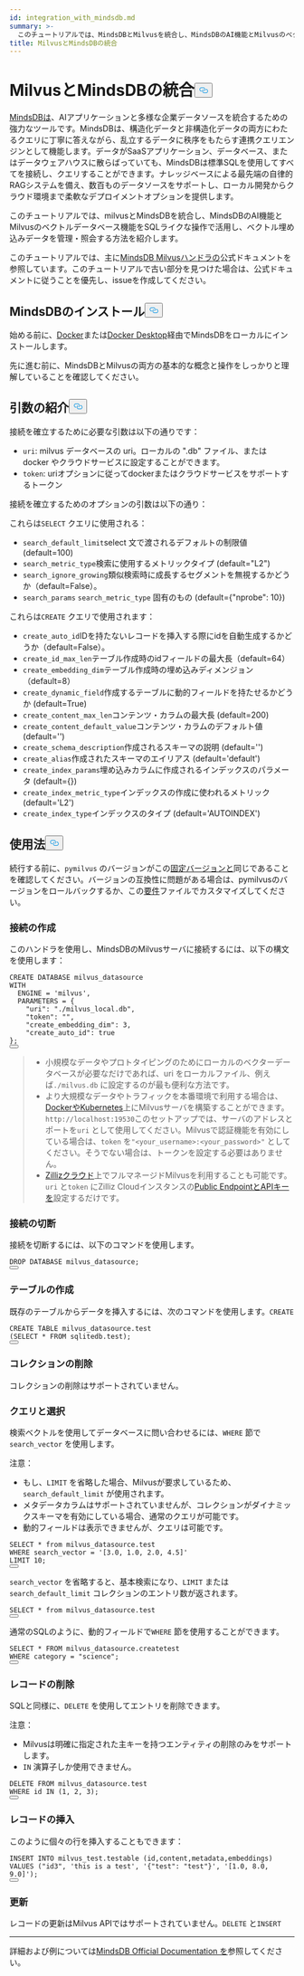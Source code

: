 ```yaml
---
id: integration_with_mindsdb.md
summary: >-
  このチュートリアルでは、MindsDBとMilvusを統合し、MindsDBのAI機能とMilvusのベクトルデータベース機能をSQLライクな操作でベクトル埋め込みを管理、クエリする方法を紹介します。
title: MilvusとMindsDBの統合
---
```

<h1 id="Integrate-Milvus-with-MindsDB" class="common-anchor-header">MilvusとMindsDBの統合<button data-href="#Integrate-Milvus-with-MindsDB" class="anchor-icon" translate="no">
      <svg translate="no"
        aria-hidden="true"
        focusable="false"
        height="20"
        version="1.1"
        viewBox="0 0 16 16"
        width="16"
      >
        <path
          fill="#0092E4"
          fill-rule="evenodd"
          d="M4 9h1v1H4c-1.5 0-3-1.69-3-3.5S2.55 3 4 3h4c1.45 0 3 1.69 3 3.5 0 1.41-.91 2.72-2 3.25V8.59c.58-.45 1-1.27 1-2.09C10 5.22 8.98 4 8 4H4c-.98 0-2 1.22-2 2.5S3 9 4 9zm9-3h-1v1h1c1 0 2 1.22 2 2.5S13.98 12 13 12H9c-.98 0-2-1.22-2-2.5 0-.83.42-1.64 1-2.09V6.25c-1.09.53-2 1.84-2 3.25C6 11.31 7.55 13 9 13h4c1.45 0 3-1.69 3-3.5S14.5 6 13 6z"
        ></path>
      </svg>
    </button></h1><p><a href="https://docs.mindsdb.com/what-is-mindsdb">MindsDBは</a>、AIアプリケーションと多様な企業データソースを統合するための強力なツールです。MindsDBは、構造化データと非構造化データの両方にわたるクエリに丁寧に答えながら、乱立するデータに秩序をもたらす連携クエリエンジンとして機能します。データがSaaSアプリケーション、データベース、またはデータウェアハウスに散らばっていても、MindsDBは標準SQLを使用してすべてを接続し、クエリすることができます。ナレッジベースによる最先端の自律的RAGシステムを備え、数百ものデータソースをサポートし、ローカル開発からクラウド環境まで柔軟なデプロイメントオプションを提供します。</p>
<p>このチュートリアルでは、milvusとMindsDBを統合し、MindsDBのAI機能とMilvusのベクトルデータベース機能をSQLライクな操作で活用し、ベクトル埋め込みデータを管理・照会する方法を紹介します。</p>
<div class="alert note">
<p>このチュートリアルでは、主に<a href="https://github.com/mindsdb/mindsdb/tree/main/mindsdb/integrations/handlers/milvus_handler">MindsDB Milvusハンドラの</a>公式ドキュメントを参照しています。このチュートリアルで古い部分を見つけた場合は、公式ドキュメントに従うことを優先し、issueを作成してください。</p>
</div>
<h2 id="Install-MindsDB" class="common-anchor-header">MindsDBのインストール<button data-href="#Install-MindsDB" class="anchor-icon" translate="no">
      <svg translate="no"
        aria-hidden="true"
        focusable="false"
        height="20"
        version="1.1"
        viewBox="0 0 16 16"
        width="16"
      >
        <path
          fill="#0092E4"
          fill-rule="evenodd"
          d="M4 9h1v1H4c-1.5 0-3-1.69-3-3.5S2.55 3 4 3h4c1.45 0 3 1.69 3 3.5 0 1.41-.91 2.72-2 3.25V8.59c.58-.45 1-1.27 1-2.09C10 5.22 8.98 4 8 4H4c-.98 0-2 1.22-2 2.5S3 9 4 9zm9-3h-1v1h1c1 0 2 1.22 2 2.5S13.98 12 13 12H9c-.98 0-2-1.22-2-2.5 0-.83.42-1.64 1-2.09V6.25c-1.09.53-2 1.84-2 3.25C6 11.31 7.55 13 9 13h4c1.45 0 3-1.69 3-3.5S14.5 6 13 6z"
        ></path>
      </svg>
    </button></h2><p>始める前に、<a href="https://docs.mindsdb.com/setup/self-hosted/docker">Docker</a>または<a href="https://docs.mindsdb.com/setup/self-hosted/docker-desktop">Docker Desktop</a>経由でMindsDBをローカルにインストールします。</p>
<p>先に進む前に、MindsDBとMilvusの両方の基本的な概念と操作をしっかりと理解していることを確認してください。</p>
<h2 id="Arguments-Introduction" class="common-anchor-header">引数の紹介<button data-href="#Arguments-Introduction" class="anchor-icon" translate="no">
      <svg translate="no"
        aria-hidden="true"
        focusable="false"
        height="20"
        version="1.1"
        viewBox="0 0 16 16"
        width="16"
      >
        <path
          fill="#0092E4"
          fill-rule="evenodd"
          d="M4 9h1v1H4c-1.5 0-3-1.69-3-3.5S2.55 3 4 3h4c1.45 0 3 1.69 3 3.5 0 1.41-.91 2.72-2 3.25V8.59c.58-.45 1-1.27 1-2.09C10 5.22 8.98 4 8 4H4c-.98 0-2 1.22-2 2.5S3 9 4 9zm9-3h-1v1h1c1 0 2 1.22 2 2.5S13.98 12 13 12H9c-.98 0-2-1.22-2-2.5 0-.83.42-1.64 1-2.09V6.25c-1.09.53-2 1.84-2 3.25C6 11.31 7.55 13 9 13h4c1.45 0 3-1.69 3-3.5S14.5 6 13 6z"
        ></path>
      </svg>
    </button></h2><p>接続を確立するために必要な引数は以下の通りです：</p>
<ul>
<li><code translate="no">uri</code>: milvus データベースの uri。ローカルの ".db" ファイル、または docker やクラウドサービスに設定することができます。</li>
<li><code translate="no">token</code>: uriオプションに従ってdockerまたはクラウドサービスをサポートするトークン</li>
</ul>
<p>接続を確立するためのオプションの引数は以下の通り：</p>
<p>これらは<code translate="no">SELECT</code> クエリに使用される：</p>
<ul>
<li><code translate="no">search_default_limit</code>select 文で渡されるデフォルトの制限値 (default=100)</li>
<li><code translate="no">search_metric_type</code>検索に使用するメトリックタイプ (default=&quot;L2&quot;)</li>
<li><code translate="no">search_ignore_growing</code>類似検索時に成長するセグメントを無視するかどうか（default=False）。</li>
<li><code translate="no">search_params</code> <code translate="no">search_metric_type</code> 固有のもの (default={&quot;nprobe&quot;: 10})</li>
</ul>
<p>これらは<code translate="no">CREATE</code> クエリで使用されます：</p>
<ul>
<li><code translate="no">create_auto_id</code>IDを持たないレコードを挿入する際にidを自動生成するかどうか（default=False）。</li>
<li><code translate="no">create_id_max_len</code>テーブル作成時のidフィールドの最大長（default=64）</li>
<li><code translate="no">create_embedding_dim</code>テーブル作成時の埋め込みディメンジョン（default=8）</li>
<li><code translate="no">create_dynamic_field</code>作成するテーブルに動的フィールドを持たせるかどうか (default=True)</li>
<li><code translate="no">create_content_max_len</code>コンテンツ・カラムの最大長 (default=200)</li>
<li><code translate="no">create_content_default_value</code>コンテンツ・カラムのデフォルト値 (default='')</li>
<li><code translate="no">create_schema_description</code>作成されるスキーマの説明 (default='')</li>
<li><code translate="no">create_alias</code>作成されたスキーマのエイリアス (default='default')</li>
<li><code translate="no">create_index_params</code>埋め込みカラムに作成されるインデックスのパラメータ (default={})</li>
<li><code translate="no">create_index_metric_type</code>インデックスの作成に使われるメトリック (default='L2')</li>
<li><code translate="no">create_index_type</code>インデックスのタイプ (default='AUTOINDEX')</li>
</ul>
<h2 id="Usage" class="common-anchor-header">使用法<button data-href="#Usage" class="anchor-icon" translate="no">
      <svg translate="no"
        aria-hidden="true"
        focusable="false"
        height="20"
        version="1.1"
        viewBox="0 0 16 16"
        width="16"
      >
        <path
          fill="#0092E4"
          fill-rule="evenodd"
          d="M4 9h1v1H4c-1.5 0-3-1.69-3-3.5S2.55 3 4 3h4c1.45 0 3 1.69 3 3.5 0 1.41-.91 2.72-2 3.25V8.59c.58-.45 1-1.27 1-2.09C10 5.22 8.98 4 8 4H4c-.98 0-2 1.22-2 2.5S3 9 4 9zm9-3h-1v1h1c1 0 2 1.22 2 2.5S13.98 12 13 12H9c-.98 0-2-1.22-2-2.5 0-.83.42-1.64 1-2.09V6.25c-1.09.53-2 1.84-2 3.25C6 11.31 7.55 13 9 13h4c1.45 0 3-1.69 3-3.5S14.5 6 13 6z"
        ></path>
      </svg>
    </button></h2><p>続行する前に、<code translate="no">pymilvus</code> のバージョンがこの<a href="https://github.com/mindsdb/mindsdb/blob/main/mindsdb/integrations/handlers/milvus_handler/requirements.txt">固定バージョンと</a>同じであることを確認してください。バージョンの互換性に問題がある場合は、pymilvusのバージョンをロールバックするか、この<a href="https://github.com/mindsdb/mindsdb/tree/main/mindsdb/integrations/handlers/milvus_handler">要件</a>ファイルでカスタマイズしてください。</p>
<h3 id="Creating-connection" class="common-anchor-header">接続の作成</h3><p>このハンドラを使用し、MindsDBのMilvusサーバに接続するには、以下の構文を使用します：</p>
<pre><code translate="no" class="language-sql">CREATE DATABASE milvus_datasource
<span class="hljs-type">WITH</span>
  <span class="hljs-variable">ENGINE</span> <span class="hljs-operator">=</span> <span class="hljs-string">&#x27;milvus&#x27;</span>,
  PARAMETERS = {
    <span class="hljs-string">&quot;uri&quot;</span>: <span class="hljs-string">&quot;./milvus_local.db&quot;</span>,
    <span class="hljs-string">&quot;token&quot;</span>: <span class="hljs-string">&quot;&quot;</span>,
    <span class="hljs-string">&quot;create_embedding_dim&quot;</span>: <span class="hljs-number">3</span>,
    <span class="hljs-string">&quot;create_auto_id&quot;</span>: <span class="hljs-literal">true</span>
};
<button class="copy-code-btn"></button></code></pre>
<blockquote>
<ul>
<li>小規模なデータやプロトタイピングのためにローカルのベクターデータベースが必要なだけであれば、uri をローカルファイル、例えば<code translate="no">./milvus.db</code> に設定するのが最も便利な方法です。</li>
<li>より大規模なデータやトラフィックを本番環境で利用する場合は、<a href="https://milvus.io/docs/install-overview.md">DockerやKubernetes</a>上にMilvusサーバを構築することができます。<code translate="no">http://localhost:19530</code>このセットアップでは、サーバのアドレスとポートを<code translate="no">uri</code> として使用してください。Milvusで認証機能を有効にしている場合は、<code translate="no">token</code> を<code translate="no">&quot;&lt;your_username&gt;:&lt;your_password&gt;&quot;</code> としてください。そうでない場合は、トークンを設定する必要はありません。</li>
<li><a href="https://zilliz.com/cloud">Zillizクラウド</a>上でフルマネージドMilvusを利用することも可能です。<code translate="no">uri</code> と<code translate="no">token</code> にZilliz Cloudインスタンスの<a href="https://docs.zilliz.com/docs/on-zilliz-cloud-console#cluster-details">Public EndpointとAPIキーを</a>設定するだけです。</li>
</ul>
</blockquote>
<h3 id="Dropping-connection" class="common-anchor-header">接続の切断</h3><p>接続を切断するには、以下のコマンドを使用します。</p>
<pre><code translate="no" class="language-sql">DROP DATABASE milvus_datasource;
<button class="copy-code-btn"></button></code></pre>
<h3 id="Creating-tables" class="common-anchor-header">テーブルの作成</h3><p>既存のテーブルからデータを挿入するには、次のコマンドを使用します。<code translate="no">CREATE</code></p>
<pre><code translate="no" class="language-sql">CREATE TABLE milvus_datasource.test
(SELECT * FROM sqlitedb.test);
<button class="copy-code-btn"></button></code></pre>
<h3 id="Dropping-collections" class="common-anchor-header">コレクションの削除</h3><p>コレクションの削除はサポートされていません。</p>
<h3 id="Querying-and-selecting" class="common-anchor-header">クエリと選択</h3><p>検索ベクトルを使用してデータベースに問い合わせるには、<code translate="no">WHERE</code> 節で<code translate="no">search_vector</code> を使用します。</p>
<p>注意：</p>
<ul>
<li>もし、<code translate="no">LIMIT</code> を省略した場合、Milvusが要求しているため、<code translate="no">search_default_limit</code> が使用されます。</li>
<li>メタデータカラムはサポートされていませんが、コレクションがダイナミックスキーマを有効にしている場合、通常のクエリが可能です。</li>
<li>動的フィールドは表示できませんが、クエリは可能です。</li>
</ul>
<pre><code translate="no" class="language-sql"><span class="hljs-variable constant_">SELECT</span> * <span class="hljs-keyword">from</span> milvus_datasource.<span class="hljs-property">test</span>
<span class="hljs-variable constant_">WHERE</span> search_vector = <span class="hljs-string">&#x27;[3.0, 1.0, 2.0, 4.5]&#x27;</span>
<span class="hljs-variable constant_">LIMIT</span> <span class="hljs-number">10</span>;
<button class="copy-code-btn"></button></code></pre>
<p><code translate="no">search_vector</code> を省略すると、基本検索になり、<code translate="no">LIMIT</code> または<code translate="no">search_default_limit</code> コレクションのエントリ数が返されます。</p>
<pre><code translate="no" class="language-sql"><span class="hljs-variable constant_">SELECT</span> * <span class="hljs-keyword">from</span> milvus_datasource.<span class="hljs-property">test</span>
<button class="copy-code-btn"></button></code></pre>
<p>通常のSQLのように、動的フィールドで<code translate="no">WHERE</code> 節を使用することができます。</p>
<pre><code translate="no" class="language-sql">SELECT * FROM milvus_datasource.createtest
<span class="hljs-type">WHERE</span> <span class="hljs-variable">category</span> <span class="hljs-operator">=</span> <span class="hljs-string">&quot;science&quot;</span>;
<button class="copy-code-btn"></button></code></pre>
<h3 id="Deleting-records" class="common-anchor-header">レコードの削除</h3><p>SQLと同様に、<code translate="no">DELETE</code> を使用してエントリを削除できます。</p>
<p>注意：</p>
<ul>
<li>Milvusは明確に指定された主キーを持つエンティティの削除のみをサポートします。</li>
<li><code translate="no">IN</code> 演算子しか使用できません。</li>
</ul>
<pre><code translate="no" class="language-sql">DELETE FROM milvus_datasource.test
WHERE <span class="hljs-built_in">id</span> IN (<span class="hljs-number">1</span>, <span class="hljs-number">2</span>, <span class="hljs-number">3</span>);
<button class="copy-code-btn"></button></code></pre>
<h3 id="Inserting-records" class="common-anchor-header">レコードの挿入</h3><p>このように個々の行を挿入することもできます：</p>
<pre><code translate="no" class="language-sql">INSERT INTO milvus_test.testable (<span class="hljs-built_in">id</span>,content,metadata,embeddings)
VALUES (<span class="hljs-string">&quot;id3&quot;</span>, <span class="hljs-string">&#x27;this is a test&#x27;</span>, <span class="hljs-string">&#x27;{&quot;test&quot;: &quot;test&quot;}&#x27;</span>, <span class="hljs-string">&#x27;[1.0, 8.0, 9.0]&#x27;</span>);
<button class="copy-code-btn"></button></code></pre>
<h3 id="Updating" class="common-anchor-header">更新</h3><p>レコードの更新はMilvus APIではサポートされていません。<code translate="no">DELETE</code> と<code translate="no">INSERT</code></p>
<hr>
<p>詳細および例については<a href="https://docs.mindsdb.com/what-is-mindsdb">MindsDB Official Documentation を</a>参照してください。</p>
